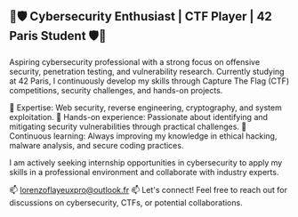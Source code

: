 ## 🦠🛡️ Cybersecurity Enthusiast | CTF Player | 42 Paris Student 🛡️🦠

Aspiring cybersecurity professional with a strong focus on offensive security, penetration testing, and vulnerability research. Currently studying at 42 Paris, I continuously develop my skills through Capture The Flag (CTF) competitions, security challenges, and hands-on projects.

🔹 Expertise: Web security, reverse engineering, cryptography, and system exploitation.
🔹 Hands-on experience: Passionate about identifying and mitigating security vulnerabilities through practical challenges.
🔹 Continuous learning: Always improving my knowledge in ethical hacking, malware analysis, and secure coding practices.

I am actively seeking internship opportunities in cybersecurity to apply my skills in a professional environment and collaborate with industry experts.

📫 lorenzoflayeuxpro@outlook.fr 📫 Let's connect! Feel free to reach out for discussions on cybersecurity, CTFs, or potential collaborations.
